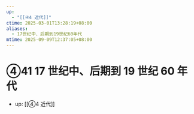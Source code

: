 ```yaml
---
up:
  - "[[④4 近代]]"
ctime: 2025-03-01T13:28:19+08:00
aliases:
  - 17世纪中、后期到19世纪60年代
mtime: 2025-09-09T12:37:05+08:00
---
```


# ④41 17 世纪中、后期到 19 世纪 60 年代

- up: [[④4 近代]]
